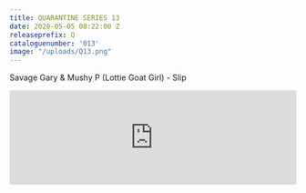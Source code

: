 ```yaml
---
title: QUARANTINE SERIES 13
date: 2020-05-05 08:22:00 Z
releaseprefix: Q
cataloguenumber: '013'
image: "/uploads/Q13.png"
---
```


Savage Gary & Mushy P (Lottie Goat Girl) - Slip

<iframe width="100%" height="166" scrolling="no" frameborder="no" allow="autoplay" src="https://w.soundcloud.com/player/?url=https%3A//api.soundcloud.com/tracks/813406906&color=%23ffcc00&auto_play=false&hide_related=false&show_comments=true&show_user=true&show_reposts=false&show_teaser=true"></iframe>